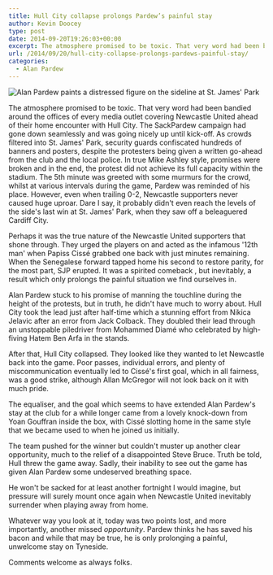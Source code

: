 ```yaml
---
title: Hull City collapse prolongs Pardew’s painful stay
author: Kevin Doocey
type: post
date: 2014-09-20T19:26:03+00:00
excerpt: The atmosphere promised to be toxic. That very word had been bandied around the offices of every media outlet covering Newcastle United ahead of their home encounter with Hull City. The SackPardew campaign..
url: /2014/09/20/hull-city-collapse-prolongs-pardews-painful-stay/
categories:
  - Alan Pardew
---
```


![Alan Pardew paints a distressed figure on the sideline at St. James' Park](https://www.tynetime.com/wp-content/uploads/2014/09/Alan-Pardew-Hull-City.jpg "Pardew - Has publicly thanked players for helping temporarily save his job after mounting two goal comeback")

The atmosphere promised to be toxic. That very word had been bandied around the offices of every media outlet covering Newcastle United ahead of their home encounter with Hull City. The SackPardew campaign had gone down seamlessly and was going nicely up until kick-off. As crowds filtered into St. James' Park, security guards confiscated hundreds of banners and posters, despite the protesters being given a written go-ahead from the club and the local police. In true Mike Ashley style, promises were broken and in the end, the protest did not achieve its full capacity within the stadium. The 5th minute was greeted with some murmurs for the crowd, whilst at various intervals during the game, Pardew was reminded of his place. However, even when trailing 0-2, Newcastle supporters never caused huge uproar. Dare I say, it probably didn't even reach the levels of the side's last win at St. James' Park, when they saw off a beleaguered Cardiff City.

Perhaps it was the true nature of the Newcastle United supporters that shone through. They urged the players on and acted as the infamous '12th man' when Papiss Cissé grabbed one back with just minutes remaining. When the Senegalese forward tapped home his second to restore parity, for the most part, SJP erupted. It was a spirited comeback , but inevitably, a result which only prolongs the painful situation we find ourselves in.

Alan Pardew stuck to his promise of manning the touchline during the height of the protests, but in truth, he didn't have much to worry about. Hull City took the lead just after half-time which a stunning effort from Nikica Jelavic after an error from Jack Colback. They doubled their lead through an unstoppable piledriver from Mohammed Diamé who celebrated by high-fiving Hatem Ben Arfa in the stands.

After that, Hull City collapsed. They looked like they wanted to let Newcastle back into the game. Poor passes, individual errors, and plenty of miscommunication eventually led to Cissé's first goal, which in all fairness, was a good strike, although Allan McGregor will not look back on it with much pride.

The equaliser, and the goal which seems to have extended Alan Pardew's stay at the club for a while longer came from a lovely knock-down from Yoan Gouffran inside the box, with Cissé slotting home in the same style that we became used to when he joined us initially.

The team pushed for the winner but couldn't muster up another clear opportunity, much to the relief of a disappointed Steve Bruce. Truth be told, Hull threw the game away. Sadly, their inability to see out the game has given Alan Pardew some undeserved breathing space.

He won't be sacked for at least another fortnight I would imagine, but pressure will surely mount once again when Newcastle United inevitably surrender when playing away from home.

Whatever way you look at it, today was two points lost, and more importantly, another missed _opportunity_. Pardew thinks he has saved his bacon and while that may be true, he is only prolonging a painful, unwelcome stay on Tyneside.

Comments welcome as always folks.

